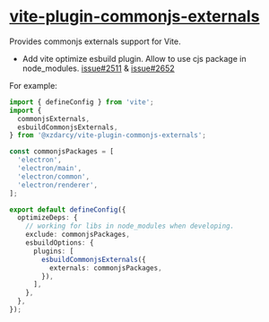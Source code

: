 # [vite-plugin-commonjs-externals](https://github.com/xiaoxiangmoe/vite-plugin-commonjs-externals)

Provides commonjs externals support for Vite.

- Add vite optimize esbuild plugin. Allow to use cjs package in node_modules. [issue#2511](https://github.com/vitejs/vite/issues/2511) & [issue#2652](https://github.com/vitejs/vite/issues/2652)

For example:

```typescript
import { defineConfig } from 'vite';
import {
  commonjsExternals,
  esbuildCommonjsExternals,
} from '@xzdarcy/vite-plugin-commonjs-externals';

const commonjsPackages = [
  'electron',
  'electron/main',
  'electron/common',
  'electron/renderer',
];

export default defineConfig({
  optimizeDeps: {
    // working for libs in node_modules when developing.
    exclude: commonjsPackages,
    esbuildOptions: {
      plugins: [
        esbuildCommonjsExternals({
          externals: commonjsPackages,
        }),
      ],
    },
  },
});
```

